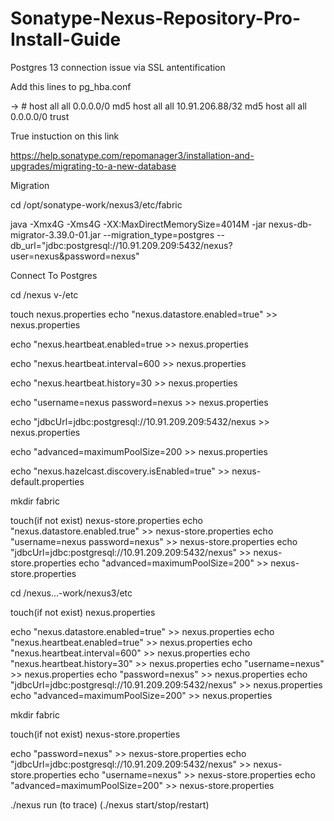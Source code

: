 # Sonatype-Nexus-Repository-Pro-Install-Guide




Postgres 13 connection issue via SSL antentification

Add this  lines to pg_hba.conf

-> # host  all     all 0.0.0.0/0 md5
host    all             all             10.91.206.88/32         md5
host    all             all             0.0.0.0/0               trust



True instuction on this link

https://help.sonatype.com/repomanager3/installation-and-upgrades/migrating-to-a-new-database

Migration

cd /opt/sonatype-work/nexus3/etc/fabric
 
java -Xmx4G -Xms4G -XX:MaxDirectMemorySize=4014M -jar nexus-db-migrator-3.39.0-01.jar --migration_type=postgres --db_url="jdbc:postgresql://10.91.209.209:5432/nexus?user=nexus&password=nexus"


Connect To Postgres

cd  /nexus v-/etc 

touch nexus.properties
echo "nexus.datastore.enabled=true" >> nexus.properties

echo "nexus.heartbeat.enabled=true >> nexus.properties

echo "nexus.heartbeat.interval=600 >> nexus.properties

echo "nexus.heartbeat.history=30 >> nexus.properties

echo "username=nexus password=nexus >> nexus.properties

echo "jdbcUrl=jdbc\:postgresql\://10.91.209.209\:5432/nexus >> nexus.properties

echo "advanced=maximumPoolSize\=200 >> nexus.properties


echo "nexus.hazelcast.discovery.isEnabled=true" >> nexus-default.properties


mkdir fabric


touch(if not exist) nexus-store.properties
echo "nexus.datastore.enabled.true" >> nexus-store.properties
echo "username=nexus password=nexus" >> nexus-store.properties
echo "jdbcUrl=jdbc\:postgresql\://10.91.209.209\:5432/nexus" >> nexus-store.properties
echo "advanced=maximumPoolSize\=200" >> nexus-store.properties


cd /nexus...-work/nexus3/etc

touch(if not exist) nexus.properties


echo "nexus.datastore.enabled=true" >> nexus.properties
echo "nexus.heartbeat.enabled=true" >> nexus.properties
echo "nexus.heartbeat.interval=600" >> nexus.properties
echo "nexus.heartbeat.history=30" >> nexus.properties
echo "username=nexus" >> nexus.properties
echo "password=nexus" >> nexus.properties
echo "jdbcUrl=jdbc\:postgresql\://10.91.209.209\:5432/nexus" >> nexus.properties
echo "advanced=maximumPoolSize\=200" >> nexus.properties

mkdir fabric


touch(if not exist) nexus-store.properties



echo "password=nexus" >> nexus-store.properties
echo "jdbcUrl=jdbc\:postgresql\://10.91.209.209\:5432/nexus" >> nexus-store.properties
echo "username=nexus" >> nexus-store.properties
echo "advanced=maximumPoolSize\=200" >> nexus-store.properties



./nexus run (to trace)   (./nexus start/stop/restart)  
